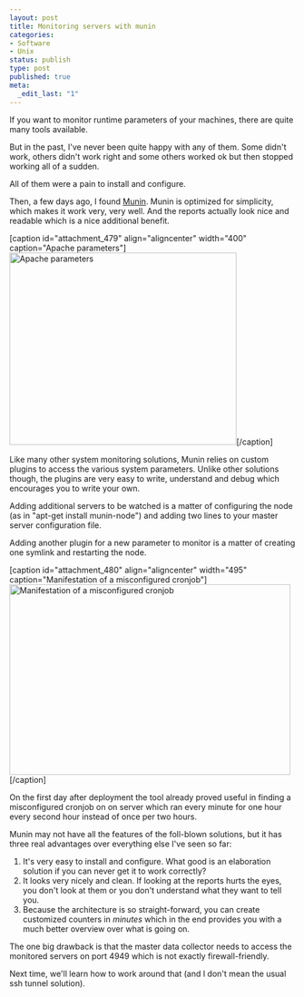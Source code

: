 ```yaml
---
layout: post
title: Monitoring servers with munin
categories:
- Software
- Unix
status: publish
type: post
published: true
meta:
  _edit_last: "1"
---
```

If you want to monitor runtime parameters of your machines, there are quite many tools available.

But in the past, I've never been quite happy with any of them. Some didn't work, others didn't work right and some others worked ok but then stopped working all of a sudden.

All of them were a pain to install and configure.

Then, a few days ago, I found <a href="munin.projects.linpro.no">Munin</a>. Munin is optimized for simplicity, which makes it work very, very well. And the reports actually look nice and readable which is a nice additional benefit.

[caption id="attachment_479" align="aligncenter" width="400" caption="Apache parameters"]<img class="size-full wp-image-479" title="Screenshot of some Apache parameters" src="http://www.gnegg.ch/wp-content/uploads/2009/01/munin-overview.png" alt="Apache parameters" width="400" height="339" />[/caption]

Like many other system monitoring solutions, Munin relies on custom plugins to access the various system parameters. Unlike other solutions though, the plugins are very easy to write, understand and debug which encourages you to write your own.

Adding additional servers to be watched is a matter of configuring the node (as in "apt-get install munin-node") and adding two lines to your master server configuration file.

Adding another plugin for a new parameter to monitor is a matter of creating one symlink and restarting the node.

[caption id="attachment_480" align="aligncenter" width="495" caption="Manifestation of a misconfigured cronjob"]<img class="size-full wp-image-480" title="Manifestation of a misconfigured cronjob" src="http://www.gnegg.ch/wp-content/uploads/2009/01/cpu-week.png" alt="Manifestation of a misconfigured cronjob" width="495" height="336" />[/caption]

On the first day after deployment the tool already proved useful in finding a misconfigured cronjob on on server which ran every minute for one hour every second hour instead of once per two hours.

Munin may not have all the features of the foll-blown solutions, but it has three real advantages over everything else I've seen so far:
<ol>
	<li>It's very easy to install and configure. What good is an elaboration solution if you can never get it to work correctly?</li>
	<li>It looks very nicely and clean. If looking at the reports hurts the eyes, you don't look at them or you don't understand what they want to tell you.</li>
	<li>Because the architecture is so straight-forward, you can create customized counters in <em>minutes</em> which in the end provides you with a much better overview over what is going on.</li>
</ol>
The one big drawback is that the master data collector needs to access the monitored servers on port 4949 which is not exactly firewall-friendly.

Next time, we'll learn how to work around that (and I don't mean the usual ssh tunnel solution).
